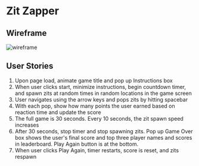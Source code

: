 # Zit Zapper

## Wireframe
![wireframe](https://i.imgur.com/sviGJTd.png)

## User Stories
1. Upon page load, animate game title and pop up Instructions box
2. When user clicks start, minimize instructions, begin countdown timer, and spawn zits at random times in random locations in the game screen
3. User navigates using the arrow keys and pops zits by hitting spacebar
4. With each pop, show how many points the user earned based on reaction time and update the score
5. The full game is 30 seconds. Every 10 seconds, the zit spawn speed increases
6. After 30 seconds, stop timer and stop spawning zits. Pop up Game Over box shows the user's final score and top three player names and scores in leaderboard. Play Again button is at the bottom.
7. When user clicks Play Again, timer restarts, score is reset, and zits respawn
